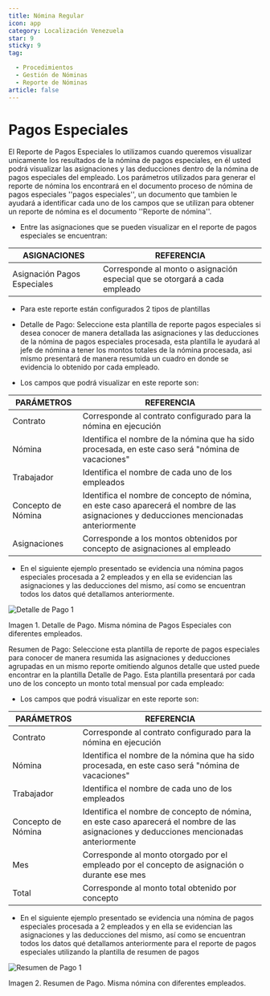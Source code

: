 ```yaml
---
title: Nómina Regular
icon: app
category: Localización Venezuela
star: 9
sticky: 9
tag:

  - Procedimientos
  - Gestión de Nóminas
  - Reporte de Nóminas
article: false
---
```


**Pagos Especiales**
====================

El Reporte de Pagos Especiales lo utilizamos cuando queremos visualizar unicamente los resultados de la nómina de pagos especiales, en él usted podrá visualizar las asignaciones y las deducciones dentro de la nómina de pagos especiales del empleado.  Los parámetros utilizados para generar el reporte de nómina los encontrará en el documento proceso de nómina de pagos especiales ''pagos especiales'', un documento que tambien le ayudará a identificar cada uno de los campos que se utilizan para obtener un reporte de nómina es el documento ''Reporte de nómina''.

- Entre las asignaciones que se pueden visualizar en el reporte de pagos especiales se encuentran:

|           **ASIGNACIONES**                    |             **REFERENCIA**                    |
|-----------------------------------------------|-----------------------------------------------|
| Asignación Pagos Especiales                    | Corresponde al monto o asignación especial que se otorgará a cada empleado |

- Para este reporte están configurados 2 tipos de plantillas

- Detalle de Pago: Seleccione esta plantilla de reporte pagos especiales si desea conocer de manera detallada las asignaciones y las deducciones de la nómina de pagos especiales procesada, esta plantilla le ayudará al jefe de nómina a tener los montos totales de la nómina procesada, asi mismo presentará de manera resumida un cuadro en donde se evidencia lo obtenido por cada empleado.

- Los campos que podrá visualizar en este reporte son:

|          **PARÁMETROS**                       |             **REFERENCIA**                    |
|-----------------------------------------------|-----------------------------------------------|
|  Contrato                                     | Corresponde al contrato configurado para la nómina en ejecución |
|  Nómina                                       | Identifica el nombre de la nómina que ha sido procesada, en este caso será "nómina de vacaciones" |
|  Trabajador                                   | Identifica el nombre de cada uno de los empleados |
|  Concepto de Nómina                           | Identifica el nombre de concepto de nómina, en este caso aparecerá el nombre de las asignaciones y deducciones mencionadas anteriormente |
|  Asignaciones                                 | Corresponde a los montos obtenidos por concepto de asignaciones al empleado |

- En el siguiente ejemplo presentado se evidencia una nómina pagos especiales procesada a 2 empleados y en ella se evidencian las asignaciones y las deducciones del mismo, así como se encuentran todos los datos qué detallamos anteriormente.

![Detalle de Pago 1](/assets/img/procedures/payroll/payroll-report/resources/detallepagosespeciales33.png)

Imagen 1. Detalle de Pago. Misma nómina de Pagos Especiales con diferentes empleados.

Resumen de Pago:  Seleccione esta plantilla de reporte de pagos especiales para conocer de manera resumida las asignaciones y deducciones agrupadas en un  mismo reporte omitiendo algunos detalle que usted puede encontrar en la plantilla Detalle de Pago. Esta plantilla presentará por cada uno de los concepto un monto total mensual por cada empleado:

- Los campos que podrá visualizar en este reporte son:

|          **PARÁMETROS**                       |             **REFERENCIA**                    |
|-----------------------------------------------|-----------------------------------------------|
|  Contrato                                     | Corresponde al contrato configurado para la nómina en ejecución |
|  Nómina                                       | Identifica el nombre de la nómina que ha sido procesada, en este caso será "nómina de vacaciones" |
|  Trabajador                                   | Identifica el nombre de cada uno de los empleados |
|  Concepto de Nómina                           | Identifica el nombre de concepto de nómina, en este caso aparecerá el nombre de las asignaciones y deducciones mencionadas anteriormente |
|  Mes                                          | Corresponde al monto otorgado por el empleado por el concepto de asignación o durante ese mes |
|  Total                                        | Corresponde al monto total obtenido por concepto |

- En el siguiente ejemplo presentado se evidencia una nómina de pagos especiales procesada a 2 empleados y en ella se evidencian las asignaciones y las deducciones del mismo, así como se encuentran todos los datos qué detallamos anteriormente para el reporte de pagos especiales  utilizando la plantilla de resumen de pagos

![Resumen de Pago 1](/assets/img/procedures/payroll/payroll-report/resources/resumenpagosespeciales33.png)

Imagen 2. Resumen de Pago. Misma nómina con diferentes empleados.
